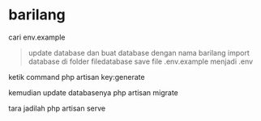 # barilang

cari env.example 
> update database dan buat database dengan nama barilang
> import database di folder filedatabase
> save file .env.example menjadi .env

ketik command 
php artisan key:generate

kemudian update databasenya 
php artisan migrate

tara jadilah 
php artisan serve
